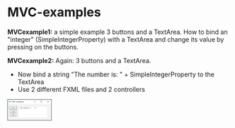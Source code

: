 # MVC-examples

**MVCexample1:** a simple example 3 buttons and a TextArea. How to bind an "integer" (SimpleIntegerProperty) with a TextArea and change its value by pressing on the buttons.

**MVCexample2:** Again: 3 buttons and a TextArea. 
- Now bind a string "The number is:   " + SimpleIntegerProperty to the TextArea
- Use 2 different FXML files and 2 controllers

<img src="readmeImages/mvcexample2.png" alt="alt text" width="100" height="">



